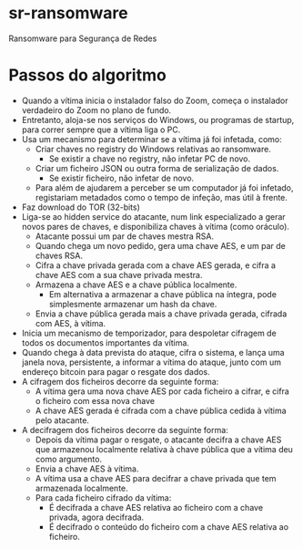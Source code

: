 # sr-ransomware

Ransomware para Segurança de Redes

# Passos do algoritmo

* Quando a vítima inicia o instalador falso do Zoom, começa o instalador
  verdadeiro do Zoom no plano de fundo.
* Entretanto, aloja-se nos serviços do Windows, ou programas de startup,
  para correr sempre que a vítima liga o PC.
* Usa um mecanismo para determinar se a vítima já foi infetada, como:
    + Criar chaves no registry do Windows relativas ao ransomware.
        - Se existir a chave no registry, não infetar PC de novo.
    + Criar um ficheiro JSON ou outra forma de serialização de dados.
        - Se existir ficheiro, não infetar de novo.
    + Para além de ajudarem a perceber se um computador já foi infetado,
      registariam metadados como o tempo de infeção, mas útil à frente.
* Faz download do TOR (32-bits)
* Liga-se ao hidden service do atacante, num link especializado a gerar novos pares de
  chaves, e disponibiliza chaves à vítima (como oráculo).
    + Atacante possui um par de chaves mestra RSA.
    + Quando chega um novo pedido, gera uma chave AES, e um par de chaves RSA.
    + Cifra a chave privada gerada com a chave AES gerada, e cifra a chave AES
      com a sua chave privada mestra.
    + Armazena a chave AES e a chave pública localmente.
        - Em alternativa a armazenar a chave pública na íntegra,
          pode simplesmente armazenar um hash da chave.
    + Envia a chave pública gerada mais a chave privada gerada, cifrada com AES,
      à vítima.
* Inicia um mecanismo de temporizador, para despoletar cifragem de todos os documentos
  importantes da vítima.
* Quando chega à data prevista do ataque, cifra o sistema, e lança uma janela nova,
  persistente, a informar a vítima do ataque, junto com um endereço bitcoin para
  pagar o resgate dos dados.
* A cifragem dos ficheiros decorre da seguinte forma:
    + A vítima gera uma nova chave AES por cada ficheiro a cifrar, e cifra o ficheiro
      com essa nova chave
    + A chave AES gerada é cifrada com a chave pública cedida à vítima pelo atacante.
* A decifragem dos ficheiros decorre da seguinte forma:
    + Depois da vítima pagar o resgate, o atacante decifra a chave AES que armazenou
      localmente relativa à chave pública que a vítima deu como argumento.
    + Envia a chave AES à vítima.
    + A vítima usa a chave AES para decifrar a chave privada que tem armazenada localmente.
    + Para cada ficheiro cifrado da vítima:
        - É decifrada a chave AES relativa ao ficheiro com a chave privada, agora
          decifrada.
        - É decifrado o conteúdo do ficheiro com a chave AES relativa ao ficheiro.
